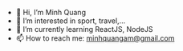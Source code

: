 - 👋 Hi, I’m Minh Quang
- 👀 I’m interested in sport, travel,...
- 🌱 I’m currently learning ReactJS, NodeJS
- 📫 How to reach me: minhquangam@gmail.com

<!---
minhquang55/minhquang55 is a ✨ special ✨ repository because its `README.md` (this file) appears on your GitHub profile.
You can click the Preview link to take a look at your changes.
--->
